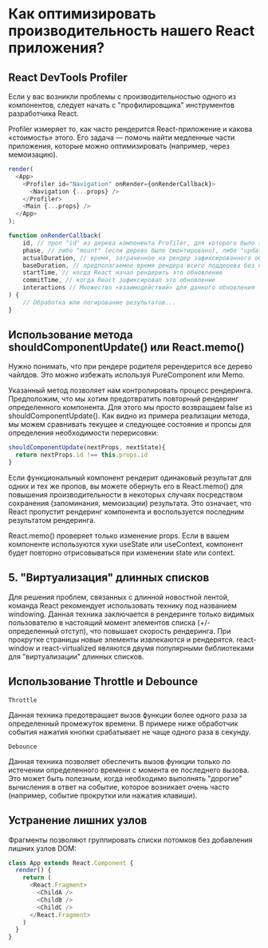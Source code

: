# Как оптимизировать производительность нашего React приложения?

## React DevTools Profiler

Если у вас возникли проблемы с 
производительностью одного из компонентов, 
следует начать с 
"профилировщика" инструментов разработчика React.

Profiler измеряет то, как часто рендерится 
React-приложение и какова «стоимость» этого. 
Его задача — помочь найти медленные части приложения, 
которые можно оптимизировать 
(например, через мемоизацию).

```javascript
render(
  <App>
    <Profiler id="Navigation" onRender={onRenderCallback}>
      <Navigation {...props} />
    </Profiler>
    <Main {...props} />
  </App>
);

function onRenderCallback(
    id, // проп "id" из дерева компонента Profiler, для которого было зафиксировано изменение
    phase, // либо "mount" (если дерево было смонтировано), либо "update" (если дерево было повторно отрендерено)
    actualDuration, // время, затраченное на рендер зафиксированного обновления
    baseDuration, // предполагаемое время рендера всего поддерева без кеширования
    startTime, // когда React начал рендерить это обновление
    commitTime, // когда React зафиксировал это обновление
    interactions // Множество «взаимодействий» для данного обновления 
) {
    // Обработка или логирование результатов...
}
```

## Использование метода shouldComponentUpdate() или React.memo()

Нужно понимать, что при рендере родителя 
ререндерится все дерево чайлдов. 
Это можно избежать используя PureComponent или Memo.

Указанный метод позволяет нам 
контролировать процесс рендеринга. 
Предположим, что мы хотим предотвратить повторный рендеринг определенного компонента. 
Для этого мы просто возвращаем false из shouldComponentUpdate(). 
Как видно из примера реализации метода, мы можем сравнивать 
текущее и следующее состояние и пропсы для определения необходимости перерисовки:

```javascript
shouldComponentUpdate(nextProps, nextState){
  return nextProps.id !== this.props.id
}
```

Если функциональный компонент рендерит одинаковый результат для одних и тех 
же пропов,
вы можете обернуть его в React.memo() для повышения производительности в
некоторых случаях посредством сохранения (запоминания, мемоизации) результата. 
Это означает, что React пропустит рендеринг компонента и
воспользуется последним результатом рендеринга.

React.memo() проверяет только изменение props. 
Если в вашем компоненте используются хуки useState или useContext, 
компонент будет повторно отрисовываться при изменении state или context.

## 5. "Виртуализация" длинных списков

Для решения проблем, связанных с длинной новостной лентой, команда 
React рекомендует использовать технику под названием windowing. 
Данная техника заключается в рендеринге только видимых пользователю в 
настоящий момент элементов списка (+/- определенный отступ), 
что повышает скорость рендеринга. При прокрутке страницы новые
элементы извлекаются и рендерятся. react-window и react-virtualized являются двумя 
популярными библиотеками для "виртуализации" длинных списков.

## Использование Throttle и Debounce

`Throttle`

Данная техника предотвращает вызов функции более одного раза 
за определенный промежуток времени. В примере ниже обработчик 
события нажатия кнопки срабатывает не чаще одного раза в секунду.

`Debounce`

Данная техника позволяет обеспечить вызов функции только по
истечении определенного времени с момента ее последнего вызова. 
Это может быть полезным, когда необходимо выполнять "дорогие"
вычисления в ответ на событие, которое 
возникает очень часто (например, событие прокрутки или нажатия клавиши).

## Устранение лишних узлов 

Фрагменты позволяют группировать списки потомков без добавления лишних узлов DOM:

```javascript
class App extends React.Component {
  render() {
    return (
      <React.Fragment>
        <ChildA />
        <ChildB />
        <ChildC />
      </React.Fragment>
    )
  }
}
```
